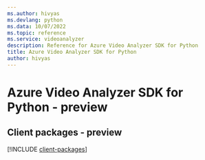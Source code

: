 ```yaml
---
ms.author: hivyas
ms.devlang: python
ms.data: 10/07/2022
ms.topic: reference
ms.service: videoanalyzer
description: Reference for Azure Video Analyzer SDK for Python
title: Azure Video Analyzer SDK for Python
author: hivyas
---
```

# Azure Video Analyzer SDK for Python - preview

## Client packages - preview
[!INCLUDE [client-packages](video-analyzer-client-index.md)]